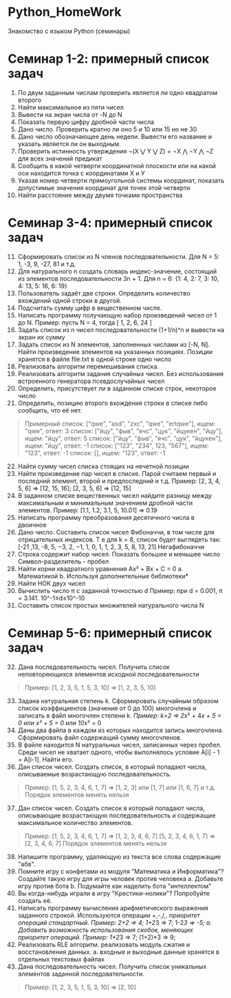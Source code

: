 # Python_HomeWork
Знакомство с языком Python (семинары)

# Семинар 1-2: примерный список задач
1.	По двум заданным числам проверить является ли одно квадратом второго 
2.	Найти максимальное из пяти чисел
3.	Вывести на экран числа от -N до N
4.	Показать первую цифру дробной части числа
5.	Дано число. Проверить кратно ли оно 5 и 10 или 15 но не 30
6.	Дано число обозначающее день недели. Вывести его название и указать является ли он выходным.
7.	Проверить истинность утверждения ¬(X ⋁ Y ⋁ Z) = ¬X ⋀ ¬Y ⋀ ¬Z для всех значений предикат
8.	Сообщить в какой четверти координатной плоскости или на какой оси находится точка с координатами Х и У 
9.	Указав номер четверти прямоугольной системы координат, показать допустимые значения координат для точек этой четверти
10.	Найти расстояние между двумя точками пространства
# Семинар 3-4: примерный список задач
11.	Сформировать список из  N членов последовательности.
Для N = 5: 1, -3, 9, -27, 81 и т.д.
12.	Для натурального n создать словарь индекс-значение, состоящий из элементов последовательности 3n + 1.
Для n = 6: {1: 4, 2: 7, 3: 10, 4: 13, 5: 16, 6: 19}
13.	Пользователь задаёт две строки. Определить количество вхождений одной строки в другой.
14.	Подсчитать сумму цифр в вещественном числе.
15.	Написать программу получающую набор произведений чисел от 1 до N.
Пример: пусть N = 4, тогда
[ 1, 2, 6, 24 ]
16.	Задать список из n чисел последовательности (1+1/n)^n и вывести на экран их сумму
17.	Задать список из N элементов, заполненных числами из [-N, N]. Найти произведение элементов на указанных позициях. Позиции хранятся в файле file.txt в одной строке одно число
18.	Реализовать алгоритм перемешивания списка. 
19.	Реализовать алгоритм задания случайных чисел. Без использования встроенного генератора псевдослучайных чисел
20.	Определить, присутствует ли в заданном списке строк, некоторое число 
21.	Определить, позицию второго вхождения строки в списке либо сообщить, что её нет.
> Примерный список: ["qwe", "asd", "zxc", "qwe", "ertqwe"], ищем: "qwe", ответ: 3
список: ["йцу", "фыв", "ячс", "цук", "йцукен", "йцу"], ищем: "йцу", ответ: 5
список: ["йцу", "фыв", "ячс", "цук", "йцукен"], ищем: "йцу", ответ: -1
список: ["123", "234", 123, "567"], ищем: "123", ответ: -1
список: [], ищем: "123", ответ: -1

22.	Найти сумму чисел списка стоящих на нечетной позиции
23.	Найти произведение пар чисел в списке. Парой считаем первый и последний элемент, второй и предпоследний и т.д. Пример: [2, 3, 4, 5, 6] => [12, 15, 16]; [2, 3, 5, 6] => [12, 15] 
24.	В заданном списке вещественных чисел найдите разницу между максимальным и минимальным значением дробной части элементов. Пример: [1.1, 1.2, 3.1, 5, 10.01] => 0.19
25.	Написать программу преобразования десятичного числа в двоичное
26.	Дано число. Составить список чисел Фибоначчи, в том числе для отрицательных индексов.  Т е для k = 8, список будет выглядеть так: [-21 ,13, -8, 5, −3,  2, −1,  1, 0, 1, 1, 2, 3, 5, 8, 13, 21] Негафибоначчи
27.	Строка содержит набор чисел. Показать большее и меньшее число
Символ-разделитель - пробел
28.	Найти корни квадратного уравнения Ax² + Bx + C = 0
a.	Математикой
b.	Используя дополнительные библиотеки*
29.	Найти НОК двух чисел
30.	Вычислить число π c заданной точностью d
 Пример: при d = 0.001, π = 3.141. 10^-1≤d≤10^-10
31.	Составить список простых множителей натурального числа N
# Семинар 5-6: примерный список задач
32.	Дана последовательность чисел. Получить список неповторяющихся элементов исходной последовательности
>Пример: [1, 2, 3, 5, 1, 5, 3, 10] => [1, 2, 3, 5, 10]
33.	Задана натуральная степень k. Сформировать случайным образом список коэффициентов (значения от 0 до 100) многочлена и записать в файл многочлен степени k. *Пример: k=2 => 2*x² + 4*x + 5 = 0 или x² + 5 = 0 или 10*x² = 0
34.	Даны два файла в каждом из которых находится запись многочлена. Сформировать файл содержащий сумму многочленов.
35.	В файле находится N натуральных чисел, записанных через пробел. Среди чисел не хватает одного, чтобы выполнялось условие A[i] - 1 = A[i-1]. Найти его.
36.	Дан список чисел. Создать список, в который попадают числа, описываемые возрастающую последовательность.
> Пример: [1, 5, 2, 3, 4, 6, 1, 7] => [1, 2, 3] или [1, 7] или [1, 6, 7] и т.д. Порядок элементов менять нельзя
37.	Дан список чисел. Создать список в который попадают числа, описывающие возрастающую последовательность и содержащие максимальное количество элементов. 
>Пример: [1, 5, 2, 3, 4, 6, 1, 7] => [1, 2, 3, 4, 6, 7] [5, 2, 3, 4, 6, 1, 7] => [2, 3, 4, 6, 7] Порядок элементов менять нельзя
38.	Напишите программу, удаляющую из текста все слова содержащие "абв".
39.	Помните игру с конфетами из модуля "Математика и Информатика"? Создайте такую игру для игры человек против человека
a.	Добавьте игру против бота
b.	Подумайте как наделить бота "интеллектом" 
40.	Вы когда-нибудь играли в игру "Крестики-нолики"? Попробуйте создать её.
41.	Написать программу вычисления арифметического выражения заданного строкой. Используются операции +,-,/,*. приоритет операций стандартный. Пример: 2+2 => 4; 1+2*3 => 7; 1-2*3 => -5; 
a.	Добавить возможность использования скобок, меняющих приоритет операций. Пример: 1+2*3 => 7; (1+2)*3 => 9;
42.	Реализовать RLE алгоритм. реализовать модуль сжатия и восстановления данных.
a.	входные и выходные данные хранятся в отдельных текстовых файлах
43.	Дана последовательность чисел. Получить список уникальных элементов заданной последовательности.
>Пример: [1, 2, 3, 5, 1, 5, 3, 10] => [2, 10]
